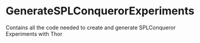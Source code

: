 # GenerateSPLConquerorExperiments
Contains all the code needed to create and generate SPLConqueror Experiments with Thor
